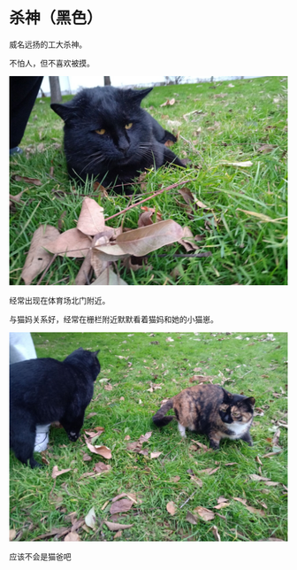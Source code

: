 # 杀神（黑色）

威名远扬的工大杀神。

不怕人，但不喜欢被摸。

![杀神](img/杀神2.jpg)

经常出现在体育场北门附近。



与猫妈关系好，经常在栅栏附近默默看着猫妈和她的小猫崽。

![](img/杀神&猫妈.jpg)

应该不会是猫爸吧